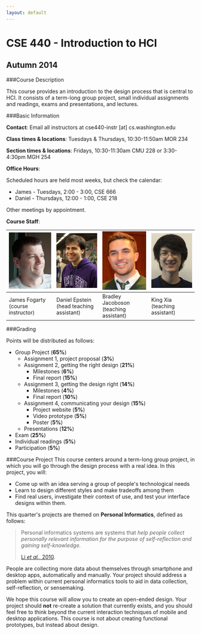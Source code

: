 ```yaml
---
layout: default
---
```


# CSE 440 - Introduction to HCI

## Autumn 2014

###Course Description

This course provides an introduction to the design process that is central to HCI. It consists of a term-long group project, small individual assignments and readings, exams and presentations, and lectures.

###Basic Information

__Contact__: Email all instructors at cse440-instr [at] cs.washington.edu

__Class times & locations__: Tuesdays & Thursdays, 10:30-11:50am MOR 234

__Section times & locations__: Fridays, 10:30-11:30am CMU 228 or 3:30-4:30pm MGH 254

__Office Hours__: 

Scheduled hours are held most weeks, but check the calendar:

 - James - Tuesdays, 2:00 - 3:00, CSE 666 
 - Daniel - Thursdays, 12:00 - 1:00, CSE 218
  
Other meetings by appointment.

__Course Staff__:

|![James Fogarty](images/james_photo.jpg)| ![Daniel Epstein](images/daniel_photo.jpg)|![Bradley Jacobson](images/brad_photo.jpg)|![King Xia](images/king_photo.jpg)|
|----------------------------------------|-------------------------------------------|------------------------------------------|----------------------------------|
|James Fogarty (course instructor)       |Daniel Epstein (head teaching assistant)   |Bradley Jacoboson (teaching assistant)    |King Xia (teaching assistant)     |

###Grading

Points will be distributed as follows:

- Group Project (__65%__)
  - Assignment 1, project proposal (__3%__)
  - Assignment 2, getting the right design (__21%__)
    - Milestones (__6%__)
    - Final report (__15%__)
  - Assignment 3, getting the design right (__14%__)
    - Milestones (__4%__)
    - Final report (__10%__)
  - Assignment 4, communicating your design (__15%__)
    - Project website (__5%__)
    - Video prototype (__5%__)
    - Poster (__5%__)
  - Presentations (__12%__)
- Exam (__25%__)
- Individual readings (__5%__)
- Participation (__5%__)

###Course Project
This course centers around a term-long group project, in which you will go through the design process with a real idea. In this project, you will:

- Come up with an idea serving a group of people's technological needs
- Learn to design different styles and make tradeoffs among them
- Find real users, investigate their context of use, and test your interface designs within them.

This quarter's projects are themed on __Personal Informatics__, defined as follows:

> Personal informatics systems are systems that _help people collect personally relevant information for the purpose of 
> self-reflection and gaining self-knowledge._
>
> [Li _et al._, 2010](http://www.personalinformatics.org/lab/model/).

People are collecting more data about themselves through smartphone and desktop apps, automatically and manually. Your project should address a problem within current personal informatics tools to aid in data collection, self-reflection, or sensemaking.

We hope this course will allow you to create an open-ended design. Your project should __not__ re-create a solution that currently exists, and you should feel free to think beyond the current interaction techniques of mobile and desktop applications. This course is not about creating functional prototypes, but instead about design.